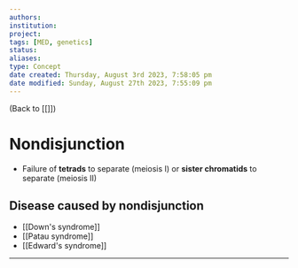 ```yaml
---
authors: 
institution: 
project: 
tags: [MED, genetics]
status: 
aliases: 
type: Concept
date created: Thursday, August 3rd 2023, 7:58:05 pm
date modified: Sunday, August 27th 2023, 7:55:09 pm
---
```


(Back to [[]])

# Nondisjunction

- Failure of **tetrads** to separate (meiosis I) or **sister chromatids** to separate (meiosis II)

## Disease caused by nondisjunction
- [[Down's syndrome]]
- [[Patau syndrome]]
- [[Edward's syndrome]]

---

